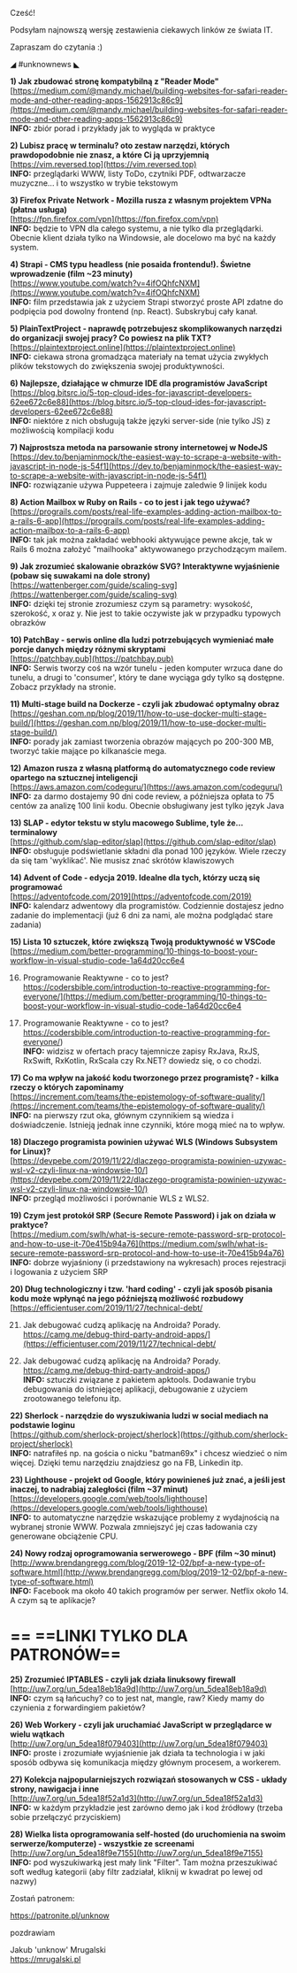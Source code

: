 Cześć!

Podsyłam najnowszą wersję zestawienia ciekawych linków ze świata IT.

Zapraszam do czytania :)

 

◢ #unknownews ◣


**1) Jak zbudować stronę kompatybilną z "Reader Mode"**  
[https://medium.com/@mandy.michael/building-websites-for-safari-reader-mode-and-other-reading-apps-1562913c86c9](https://medium.com/@mandy.michael/building-websites-for-safari-reader-mode-and-other-reading-apps-1562913c86c9)  
**INFO:** zbiór porad i przykłady jak to wygląda w praktyce  


**2) Lubisz pracę w terminalu? oto zestaw narzędzi, których prawdopodobnie nie znasz, a które Ci ją uprzyjemnią**  
[https://vim.reversed.top](https://vim.reversed.top)  
**INFO:** przeglądarki WWW, listy ToDo, czytniki PDF, odtwarzacze muzyczne... i to wszystko w trybie tekstowym  


**3) Firefox Private Network - Mozilla rusza z własnym projektem VPNa (płatna usługa)**  
[https://fpn.firefox.com/vpn](https://fpn.firefox.com/vpn)  
**INFO:** będzie to VPN dla całego systemu, a nie tylko dla przeglądarki. Obecnie klient działa tylko na Windowsie, ale docelowo ma być na każdy system.  


**4) Strapi - CMS typu headless (nie posaida frontendu!). Świetne wprowadzenie (film ~23 minuty)**  
[https://www.youtube.com/watch?v=4ifOQhfcNXM](https://www.youtube.com/watch?v=4ifOQhfcNXM)  
**INFO:** film przedstawia jak z użyciem Strapi stworzyć proste API zdatne do podpięcia pod dowolny frontend (np. React). Subskrybuj cały kanał.  


**5) PlainTextProject - naprawdę potrzebujesz skomplikowanych narzędzi do organizacji swojej pracy? Co powiesz na plik TXT?**  
[https://plaintextproject.online](https://plaintextproject.online)  
**INFO:** ciekawa strona gromadząca materiały na temat użycia zwykłych plików tekstowych do zwiększenia swojej produktywności.  


**6) Najlepsze, działające w chmurze IDE dla programistów JavaScript**  
[https://blog.bitsrc.io/5-top-cloud-ides-for-javascript-developers-62ee672c6e88](https://blog.bitsrc.io/5-top-cloud-ides-for-javascript-developers-62ee672c6e88)  
**INFO:** niektóre z nich obsługują także języki server-side (nie tylko JS) z możliwością kompilacji kodu  


**7) Najprostsza metoda na parsowanie strony internetowej w NodeJS**  
[https://dev.to/benjaminmock/the-easiest-way-to-scrape-a-website-with-javascript-in-node-js-54f1](https://dev.to/benjaminmock/the-easiest-way-to-scrape-a-website-with-javascript-in-node-js-54f1)  
**INFO:** rozwiązanie używa Puppeteera i zajmuje zaledwie 9 linijek kodu  


**8) Action Mailbox w Ruby on Rails - co to jest i jak tego używać?**  
[https://prograils.com/posts/real-life-examples-adding-action-mailbox-to-a-rails-6-app](https://prograils.com/posts/real-life-examples-adding-action-mailbox-to-a-rails-6-app)  
**INFO:** tak jak można zakładać webhooki aktywujące pewne akcje, tak w Rails 6 można założyć "mailhooka" aktywowanego przychodzącym mailem.  


**9) Jak zrozumieć skalowanie obrazków SVG? Interaktywne wyjaśnienie (pobaw się suwakami na dole strony)**  
[https://wattenberger.com/guide/scaling-svg](https://wattenberger.com/guide/scaling-svg)  
**INFO:** dzięki tej stronie zrozumiesz czym są parametry: wysokość, szerokość, x oraz y. Nie jest to takie oczywiste jak w przypadku typowych obrazków  


**10) PatchBay - serwis online dla ludzi potrzebujących wymieniać małe porcje danych między różnymi skryptami**  
[https://patchbay.pub](https://patchbay.pub)  
**INFO:** Serwis tworzy coś na wzór tunelu - jeden komputer wrzuca dane do tunelu, a drugi to 'consumer', który te dane wyciąga gdy tylko są dostępne. Zobacz przykłady na stronie.  


**11) Multi-stage build na Dockerze - czyli jak zbudować optymalny obraz**  
[https://geshan.com.np/blog/2019/11/how-to-use-docker-multi-stage-build/](https://geshan.com.np/blog/2019/11/how-to-use-docker-multi-stage-build/)  
**INFO:** porady jak zamiast tworzenia obrazów mających po 200-300 MB, tworzyć takie mające po kilkanaście mega.  


**12) Amazon rusza z własną platformą do automatycznego code review opartego na sztucznej inteligencji**  
[https://aws.amazon.com/codeguru/](https://aws.amazon.com/codeguru/)  
**INFO:** za darmo dostajemy 90 dni code review, a późniejsza opłata to 75 centów za analizę 100 linii kodu. Obecnie obsługiwany jest tylko język Java  


**13) SLAP - edytor tekstu w stylu macowego Sublime, tyle że... terminalowy**  
[https://github.com/slap-editor/slap](https://github.com/slap-editor/slap)  
**INFO:** obsługuje podświetlanie składni dla ponad 100 języków. Wiele rzeczy da się tam 'wyklikać'. Nie musisz znać skrótów klawiszowych  


**14) Advent of Code - edycja 2019. Idealne dla tych, którzy uczą się programować**  
[https://adventofcode.com/2019](https://adventofcode.com/2019)  
**INFO:** kalendarz adwentowy dla programistów. Codziennie dostajesz jedno zadanie do implementacji (już 6 dni za nami, ale można podglądać stare zadania)  


**15) Lista 10 sztuczek, które zwiększą Twoją produktywność w VSCode**  
[https://medium.com/better-programming/10-things-to-boost-your-workflow-in-visual-studio-code-1a64d20cc6e4

16) Programowanie Reaktywne - co to jest?
https://codersbible.com/introduction-to-reactive-programming-for-everyone/](https://medium.com/better-programming/10-things-to-boost-your-workflow-in-visual-studio-code-1a64d20cc6e4

16) Programowanie Reaktywne - co to jest?
https://codersbible.com/introduction-to-reactive-programming-for-everyone/)  
**INFO:** widzisz w ofertach pracy tajemnicze zapisy RxJava, RxJS, RxSwift, RxKotlin, RxScala czy Rx.NET? dowiedz się, o co chodzi.  


**17) Co ma wpływ na jakość kodu tworzonego przez programistę? - kilka rzeczy o których zapominamy**  
[https://increment.com/teams/the-epistemology-of-software-quality/](https://increment.com/teams/the-epistemology-of-software-quality/)  
**INFO:** na pierwszy rzut oka, głównym czynnikiem są wiedza i doświadczenie. Istnieją jednak inne czynniki, które mogą mieć na to wpływ.  


**18) Dlaczego programista powinien używać WLS (Windows Subsystem for Linux)?**  
[https://devpebe.com/2019/11/22/dlaczego-programista-powinien-uzywac-wsl-v2-czyli-linux-na-windowsie-10/](https://devpebe.com/2019/11/22/dlaczego-programista-powinien-uzywac-wsl-v2-czyli-linux-na-windowsie-10/)  
**INFO:** przegląd możliwości i porównanie WLS z WLS2.  


**19) Czym jest protokół SRP (Secure Remote Password) i jak on działa w praktyce?**  
[https://medium.com/swlh/what-is-secure-remote-password-srp-protocol-and-how-to-use-it-70e415b94a76](https://medium.com/swlh/what-is-secure-remote-password-srp-protocol-and-how-to-use-it-70e415b94a76)  
**INFO:** dobrze wyjaśniony (i przedstawiony na wykresach) proces rejestracji i logowania z użyciem SRP  


**20) Dług technologiczny i tzw. 'hard coding' - czyli jak sposób pisania kodu może wpłynąć na jego późniejszą możliwość rozbudowy**  
[https://efficientuser.com/2019/11/27/technical-debt/

21) Jak debugować cudzą aplikację na Androida? Porady.
https://camg.me/debug-third-party-android-apps/](https://efficientuser.com/2019/11/27/technical-debt/

21) Jak debugować cudzą aplikację na Androida? Porady.
https://camg.me/debug-third-party-android-apps/)  
**INFO:** sztuczki związane z pakietem apktools. Dodawanie trybu debugowania do istniejącej aplikacji, debugowanie z użyciem zrootowanego telefonu itp.  


**22) Sherlock - narzędzie do wyszukiwania ludzi w social mediach na podstawie loginu**  
[https://github.com/sherlock-project/sherlock](https://github.com/sherlock-project/sherlock)  
**INFO:** natrafiłeś np. na gościa o nicku "batman69x" i chcesz wiedzieć o nim więcej. Dzięki temu narzędziu znajdziesz go na FB, Linkedin itp.  


**23) Lighthouse - projekt od Google, który powinieneś już znać, a jeśli jest inaczej, to nadrabiaj zaległości (film ~37 minut)**  
[https://developers.google.com/web/tools/lighthouse](https://developers.google.com/web/tools/lighthouse)  
**INFO:** to automatyczne narzędzie wskazujące problemy z wydajnością na wybranej stronie WWW. Pozwala zmniejszyć jej czas ładowania czy generowane obciążenie CPU.  


**24) Nowy rodzaj oprogramowania serwerowego - BPF (film ~30 minut)**  
[http://www.brendangregg.com/blog/2019-12-02/bpf-a-new-type-of-software.html](http://www.brendangregg.com/blog/2019-12-02/bpf-a-new-type-of-software.html)  
**INFO:** Facebook ma około 40 takich programów per serwer. Netflix około 14. A czym są te aplikacje?  


== **==LINKI TYLKO DLA PATRONÓW==**
 ==

**25) Zrozumieć IPTABLES - czyli jak działa linuksowy firewall**  
[http://uw7.org/un_5dea18eb18a9d](http://uw7.org/un_5dea18eb18a9d)  
**INFO:** czym są łańcuchy? co to jest nat, mangle, raw? Kiedy mamy do czynienia z forwardingiem pakietów?  


**26) Web Workery - czyli jak uruchamiać JavaScript w przeglądarce w wielu wątkach**  
[http://uw7.org/un_5dea18f079403](http://uw7.org/un_5dea18f079403)  
**INFO:** proste i zrozumiałe wyjaśnienie jak działa ta technologia i w jaki sposób odbywa się komunikacja między głównym procesem, a workerem.  


**27) Kolekcja najpopularniejszych rozwiązań stosowanych w CSS - układy strony, nawigacja i inne**  
[http://uw7.org/un_5dea18f52a1d3](http://uw7.org/un_5dea18f52a1d3)  
**INFO:** w każdym przykładzie jest zarówno demo jak i kod źródłowy (trzeba sobie przełączyć przyciskiem)  


**28) Wielka lista oprogramowania self-hosted (do uruchomienia na swoim serwerze/komputerze) - wszystkie ze screenami**  
[http://uw7.org/un_5dea18f9e7155](http://uw7.org/un_5dea18f9e7155)  
**INFO:** pod wyszukiwarką jest mały link "Filter". Tam można przeszukiwać soft według kategorii (aby filtr zadziałał, kliknij w kwadrat po lewej od nazwy)  


 

Zostań patronem:

https://patronite.pl/unknow

 
pozdrawiam

Jakub 'unknow' Mrugalski  
https://mrugalski.pl